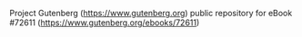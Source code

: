 Project Gutenberg (https://www.gutenberg.org) public repository
for eBook #72611 (https://www.gutenberg.org/ebooks/72611)

